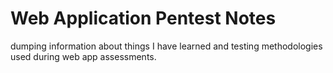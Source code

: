 # Web Application Pentest Notes

dumping information about things I have learned and testing methodologies used during web app assessments.